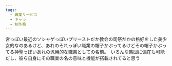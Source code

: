 ```yaml
---
tags:
  - 職業サービス
  - キャラ
  - 制作案
---
```


宮っぽい最近のソシャゲっぽいプリーストだか教会の司祭だかの格好をした美少女的なのあるけど、あれのそれっぽい職業の帽子かぶってるけどその帽子かぶってる神聖っぽいあれの汎用的な職業としての名前。　いろんな集団に偏在も可能だし、彼ら自身にその職業の名の意味と機能が搭載されてると思う